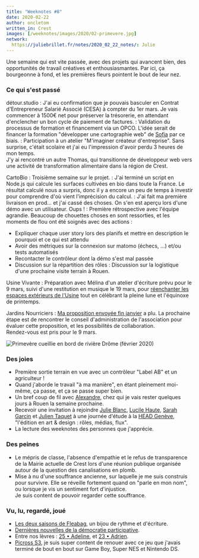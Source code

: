 ```yaml
---
title: "Weeknotes #8"
date: 2020-02-22
author: oncletom
written_in: Crest
images: [/weeknotes/images/2020/02-primevere.jpg]
network:
  https://juliebrillet.fr/notes/2020_02_22_notes/: Julie
---
```


Une semaine qui est vite passée, avec des projets qui avancent bien,
des opportunités de travail créatives et enthousiasmantes.
Par ici, ça bourgeonne à fond, et les premières fleurs pointent le bout de leur nez.

<!--more-->

### Ce qui s'est passé

détour.studio
: J'ai eu confirmation que je pouvais basculer en Contrat d'Entrepreneur Salarié Associé (CESA)
  à compter du 1er mars. Je vais commencer à 1500€ net pour préserver la trésorerie,
  en attendant d'enclencher un bon cycle de paiement de factures.
: Validation du processus de formation et financement via un OPCO.
  L'idée serait de financer la formation "développer une cartographie web" de [Sofia]
  par ce biais.
: Participation à un atelier "M'imaginer créateur d'entreprise". Sans surprise,
  c'était scolaire et j'ai eu l'impression d'avoir perdu 3 heures de mon temps.<br>
  J'y ai rencontré un autre Thomas, qui transitionne de développeur web vers une
  activité de transformation alimentaire dans la région de Crest.

CartoBio
: Troisième semaine sur le projet.
: J'ai terminé un script en Node.js qui calcule les surfaces cultivées en bio dans toute la France.
  Le résultat calculé nous a surpris, donc il y a encore un peu de temps à investir
  pour comprendre d'où vient l'imprécision du calcul.
: J'ai fait ma première livraison en prod… et j'ai cassé des choses.
  On s'en est aperçu lors d'une démo avec un utilisateur. Oups !
: Première rétrospective avec l'équipe agrandie. Beaucoup de chouettes choses
  en sont ressorties, et les moments de flou ont été soignés avec des actions :
  - Expliquer chaque user story lors des planifs et mettre en description le pourquoi et ce qui est attendu
  - Avoir des métriques sur la connexion sur matomo (échecs, ...) et/ou tests automatisés
  - Recontacter le contrôleur dont la démo s'est mal passée
  - Discussion sur la répartition des rôles
: Discussion sur la logistique d'une prochaine visite terrain à Rouen.


Usine Vivante
: Préparation avec Mélina d'un atelier d'écriture prévu pour le 9 mars,
  suivi d'une restitution en musique le 19 mars,
  pour [réenchanter les espaces extérieurs de l'Usine](https://www.usinevivante.org/retour-sur-le-18-janvier-reenchantement-des-espaces-exterieurs/)
  tout en célébrant la pleine lune et l'équinoxe de printemps.

Jardins Nourriciers
: [Ma proposition envoyée fin janvier](/weeknotes/4/) a plu.
  La prochaine étape est de rencontrer le conseil d'administration de l'association
  pour évaluer cette proposition, et les possibilités de collaboration.<br>
  Rendez-vous est pris pour le 9 mars.


![](/weeknotes/images/2020/02-primevere.jpg "Primevère cueillie en bord de rivière Drôme (février 2020)")


### Des joies

- Première sortie terrain en vue avec un contrôleur "Label AB" et un agriculteur !
- Quand j'aborde le travail "à ma manière", en étant pleinement moi-même,
  ça passe, et ça se passe super bien.
- Un bref coup de fil avec [Alexandre], chez qui je vais rester quelques jours à Rouen la semaine prochaine.
- Recevoir une invitation à rejoindre [Julie Blanc][Julie], [Lucile Haute][Lucile], [Sarah Garcin][Sarah] et [Julien Taquet][Julien]
  à une journée d'étude à la [HEAD Genève], "l'édition en art & design : rôles, médias, flux".
- La lecture des weeknotes des personnes que j'apprécie.


### Des peines

- Le mépris de classe, l'absence d'empathie et le refus de transparence de la
  Mairie actuelle de Crest lors d'une réunion publique organisée autour
  de la question des canalisations en plomb.
- Mise à nu d'une souffrance ancienne, sur laquelle je me suis construis pour survivre.
  Elle se réveille fortement quand on "parle en mon nom", ou lorsque je vis un sentiment fort d'injustice.<br>
  Je suis content de pouvoir regarder cette souffrance.


### Vu, lu, regardé, joué

- [Les deux saisons de Fleabag](https://www.bbc.co.uk/programmes/p070npjv), un bijou de rythme et d'écriture.
- [Dernières nouvelles de la démocratie participative](https://www.franceculture.fr/emissions/politique/dernieres-nouvelles-de-la-democratie-participative).
- Entre nos lèvres : [25 • Adeline](https://soundcloud.com/entrenoslevres/25-adeline),
                  et [23 • Adrien](https://soundcloud.com/entrenoslevres/25-adeline).
- [Picross S3](https://www.nintendo.com/games/detail/picross-s3-switch/), je suis
  super content de renouer avec ce jeu que j'avais terminé de bout en bout
  sur Game Boy, Super NES et Nintendo DS.

[détour.studio]: /
[Sofia]: https://twitter.com/sofiaboulaarab
[Antoine]: https://www.quaternum.net/
[Julie]: http://julie-blanc.fr/
[Julien]: https://www.lesvoisinsdustudio.ch/
[Lucile]: http://lucilehaute.fr/
[Sarah]: http://sarahgarcin.com/
[HEAD Genève]: https://www.hesge.ch/head/
[Guillaume]: https://www.yuzutech.fr/
[Alexandre]: https://apollonet.fr/
